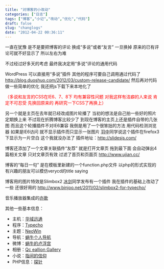 ```yaml
---
title: "对博客的小改动"
categories: ["日志"]
tags: ["博客","小记","改动","优化","代码"]
draft: false
slug: "changlogs"
date: "2012-04-22 00:36:11"
---
```


一直在犹豫
是不是要把博客的评论
换成“多说”或者“友言”
一旦换掉
原来的已有评论可就不好显示了
所以左右为难

不过经过好多天的考虑
最终我决定用“多说”评论的通用代码

 WordPress 可以直接用“多说”插件
其他的程序可要自己调用通过代码了
<a href="http://blog.duoshuo.com/2012/03/custom-release-candidate/" target="_blank">http://blog.duoshuo.com/2012/03/custom-release-candidate/</a>
然后再对代码做一些简单的优化
我还把js下载下来本地化了

<span style="color:#FF0000">（多说和友言的CSS在IE6、7、8下
均有兼容性问题
对我这样有洁癖的人来说
肯定不可忍受
先换回原来的
再研究一下CSS了再换上）</span>

另一个就是主页在去年就已经改成图片轮播了
当初的想法是自己拍一些好的照片
定期换上来
不过现在折腾博客比较少了
到现在博客的主页上还是插件自带的几张图
而且这个轮播插件不对IE6兼容
我倒是用了一个很笨拙的方法
用代码检测浏览器
如果是IE6访问
就不显示插件而只显示一张图片
<a href="http://www.jzwalk.com" target="_blank">羽中</a>同学说这个插件在firefox3下显示为一片空白
这个我就没办法了
插件地址：<a href="http://slidesjs.com/" target="_blank">http://slidesjs.com/</a>

博客还添加了一个文章关联插件“友荐”
就是打开文章页
拖到最下面
会自动弹出4篇相关文章
只对文章页有效
过滤了首页和页面页
<a href="http://www.ujian.cc/" target="_blank">http://www.ujian.cc/</a>

博客的“每日一句”
是在模板里新建的一个function.php文件
以php的形式实现的
有兴趣的朋友可以模仿verycd的title saying

博客用的图片特效是Slimbox2
<a href="http://www.binjoo.net/" target="_blank">冰剑</a>同学发布有一个插件
我在插件的基础上改动了一些
还很好用的
<a href="http://www.binjoo.net/2011/02/slimbox2-for-typecho/" target="_blank">http://www.binjoo.net/2011/02/slimbox2-for-typecho/</a>

音乐播放器集成的<a href="http://www.1g1g.com" target="_blank">亦歌</a>

其他一些基本信息：
<ul>
	<li>
		主机：<a href="http://www.vosent.com/aff.php?source=214383458" target="_blank">华域迅通</a>
	</li>
	<li>
		程序：<a href="http://typecho.org" target="_blank">Typecho</a>
	</li>
	<li>
		主题：<a href="http://www.taiku.net/archives/neowin-for-typecho.html" target="_blank">NeoWin</a>
	</li>
	<li>
		导航：<a href="http://s.eallion.com/" target="_blank">蜗牛个人导航</a>
	</li>
	<li>
		微博：<a href="http://t.eallion.com/" target="_blank">蜗牛的卢浮宫</a>
	</li>
	<li>
		相册：<a href="http://tu.eallion.com/" target="_blank">Qc eallion Gallery</a>
	</li>
	<li>
		小说：<a href="http://book.eallion.com/" target="_blank">指间的信仰</a>
	</li>
	<li>
		PHP信息：<a href="http://eallion.com/phpinfo.php" target="_blank">探针</a>
	</li>
</ul>
